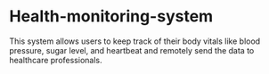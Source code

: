 # Health-monitoring-system
This system allows users to keep track of their body vitals like blood pressure, sugar level, and heartbeat and remotely send the data to healthcare professionals.
